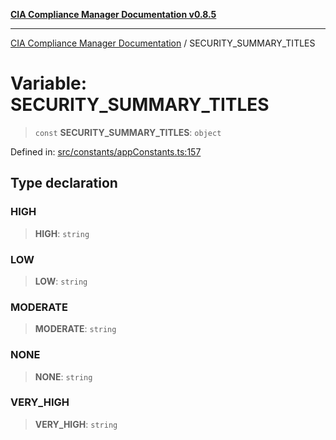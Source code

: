 [**CIA Compliance Manager Documentation v0.8.5**](../README.md)

***

[CIA Compliance Manager Documentation](../globals.md) / SECURITY\_SUMMARY\_TITLES

# Variable: SECURITY\_SUMMARY\_TITLES

> `const` **SECURITY\_SUMMARY\_TITLES**: `object`

Defined in: [src/constants/appConstants.ts:157](https://github.com/Hack23/cia-compliance-manager/blob/b799ef22d9067d09cc69eaeddf109ac9dcdce934/src/constants/appConstants.ts#L157)

## Type declaration

### HIGH

> **HIGH**: `string`

### LOW

> **LOW**: `string`

### MODERATE

> **MODERATE**: `string`

### NONE

> **NONE**: `string`

### VERY\_HIGH

> **VERY\_HIGH**: `string`
